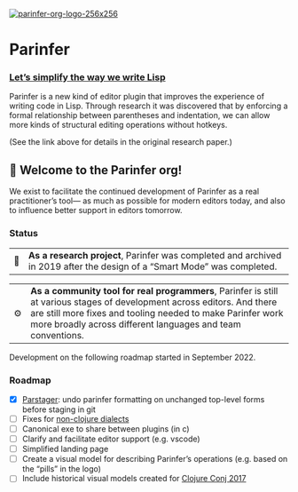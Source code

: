 
[![parinfer-org-logo-256x256][logo-img]][logo-repo]

[logo-img]: https://user-images.githubusercontent.com/71587/191460276-ca711cbb-7d71-41a6-949b-8201ff32e896.png
[logo-repo]: https://github.com/parinfer/parinfer-logo

# Parinfer

### [Let’s simplify the way we write Lisp](https://shaunlebron.github.io/parinfer/)

Parinfer is a new kind of editor plugin that improves the experience of writing code in Lisp.  Through research it was discovered that by enforcing a formal relationship between parentheses and indentation, we can allow more kinds of structural editing operations without hotkeys.

(See the link above for details in the original research paper.)

## 👋 Welcome to the Parinfer org!

We exist to facilitate the continued development of Parinfer as a real practitioner’s tool— as much as possible for modern editors today, and also to influence better support in editors tomorrow.

### Status

<table>
<tr>
<td>🔬</td>
<td><b>As a research project</b>, Parinfer was completed and archived in 2019 after the design of a “Smart Mode” was completed.</td>
</tr>
</table>

<table>
<tr>
<td>⚙️</td>
<td><b>As a community tool for real programmers</b>, Parinfer is still at various stages of development across editors.  And there are still more fixes and tooling needed to make Parinfer work more broadly across different languages and team conventions.
</table>

Development on the following roadmap started in September 2022.

### Roadmap

- [x] [Parstager]: undo parinfer formatting on unchanged top-level forms before staging in git
- [ ] Fixes for [non-clojure dialects](https://github.com/parinfer/parinfer.js/issues/209)
- [ ] Canonical exe to share between plugins (in c)
- [ ] Clarify and facilitate editor support (e.g. vscode)
- [ ] Simplified landing page
- [ ] Create a visual model for describing Parinfer’s operations (e.g. based on the “pills” in the logo)
- [ ] Include historical visual models created for [Clojure Conj 2017](https://youtu.be/K0Tsa3smr1w?t=144)

[Parstager]:https://github.com/parinfer/parstager
